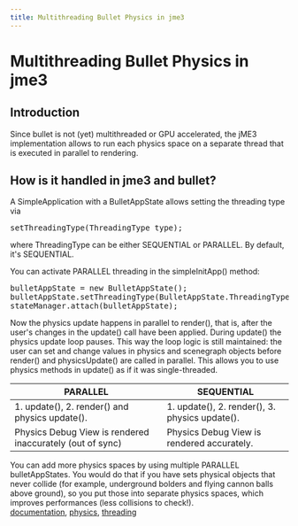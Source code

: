 ```yaml
---
title: Multithreading Bullet Physics in jme3
---
```

<h1 class="sectionedit1" id="multithreading_bullet_physics_in_jme3">Multithreading Bullet Physics in jme3</h1>
<div class="level1">

</div>
<!-- EDIT1 SECTION "Multithreading Bullet Physics in jme3" [1-53] -->
<h2 class="sectionedit2" id="introduction">Introduction</h2>
<div class="level2">

<p>
Since bullet is not (yet) multithreaded or GPU accelerated, the jME3 implementation allows to run each physics space on a separate thread that is executed in parallel to rendering.
</p>

</div>
<!-- EDIT2 SECTION "Introduction" [54-261] -->
<h2 class="sectionedit3" id="how_is_it_handled_in_jme3_and_bullet">How is it handled in jme3 and bullet?</h2>
<div class="level2">

<p>
A SimpleApplication with a BulletAppState allows setting the threading type via 
</p>
<pre class="code">setThreadingType(ThreadingType type);</pre>

<p>
 where ThreadingType can be either SEQUENTIAL or PARALLEL. By default, it's SEQUENTIAL.
</p>

<p>
You can activate PARALLEL threading in the simpleInitApp() method:
</p>
<pre class="code java">bulletAppState <span class="sy0">=</span> <span class="kw1">new</span> BulletAppState<span class="br0">(</span><span class="br0">)</span><span class="sy0">;</span>
bulletAppState.<span class="me1">setThreadingType</span><span class="br0">(</span>BulletAppState.<span class="me1">ThreadingType</span>.<span class="me1">PARALLEL</span><span class="br0">)</span><span class="sy0">;</span>
stateManager.<span class="me1">attach</span><span class="br0">(</span>bulletAppState<span class="br0">)</span><span class="sy0">;</span></pre>

<p>
Now the physics update happens in parallel to render(), that is, after the user's changes in the update() call have been applied. During update() the physics update loop pauses. This way the loop logic is still maintained: the user can set and change values in physics and scenegraph objects before render() and physicsUpdate() are called in parallel. This allows you to use physics methods in update() as if it was single-threaded.
</p>
<div class="table sectionedit4"><table class="inline">
	<thead>
	<tr class="row0">
		<th class="col0">PARALLEL</th><th class="col1">SEQUENTIAL</th>
	</tr>
	</thead>
	<tr class="row1">
		<td class="col0">1. update(), 2. render() and physics update().</td><td class="col1 leftalign">1. update(), 2. render(), 3. physics update().  </td>
	</tr>
	<tr class="row2">
		<td class="col0">Physics Debug View is rendered inaccurately (out of sync)</td><td class="col1">Physics Debug View is rendered accurately.</td>
	</tr>
</table></div>
<!-- EDIT4 TABLE [1202-1424] -->
<p>
</p><p></p><div class="notetip">You can add more physics spaces by using multiple PARALLEL bulletAppStates. You would do that if you have sets physical objects that never collide (for example, underground bolders and flying cannon balls above ground), so you put those into separate physics spaces, which improves performances (less collisions to check!). 
</div>

<div class="tags"><span>
	<a href="/tag/documentation.html" class="wikilink1" title="tag:documentation" rel="tag">documentation</a>,
	<a href="/tag/physics.html" class="wikilink1" title="tag:physics" rel="tag">physics</a>,
	<a href="/tag/threading.html" class="wikilink1" title="tag:threading" rel="tag">threading</a>
</span></div>

</div>
<!-- EDIT3 SECTION "How is it handled in jme3 and bullet?" [262-] -->

